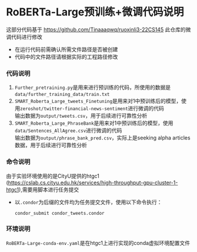 # RoBERTa-Large预训练+微调代码说明
这部分代码基于 https://github.com/Tinaaaqwq/ruoxinli3-22CS145 此仓库的微调代码进行修改<br>
* 在运行代码前需确认所需文件路径是否被创建
* 代码中的文件路径请根据实际的工程路径修改
### 代码说明
1. ```Further_pretraining.py```是用来进行预训练的代码，所使用的数据是<br>
```data/further_training_data/train.txt```
2. ```SMART_Roberta_Large_tweets_Finetuning```是用来对1中预训练后的模型，使用```zeroshot/twitter-financial-news-sentiment```进行微调的代码<br>
输出数据为```output/tweets.csv```，用于后续进行可靠性分析
3. ```SMART_Roberta_Large_PhraseBank```是用来对1中预训练后的模型，使用```data/Sentences_AllAgree.csv```进行微调的代码<br>
输出数据为```output/phrase_bank_pred.csv```，实际上是seeking alpha articles数据，用于后续进行可靠性分析
### 命令说明
由于实验环境使用的是CityU提供的htgc1 (https://cslab.cs.cityu.edu.hk/services/high-throughput-gpu-cluster-1-htgc1),需要用脚本进行任务提交
* 以```.condor```为后缀的文件均为任务提交文件，使用以下命令执行：
    ```shell
    condor_submit condor_tweets.condor
    ```
### 环境说明
```RoBERTa-Large-conda-env.yaml```是在htgc1上进行实现的conda虚拟环境配置文件
